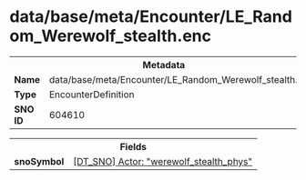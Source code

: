 <h1>data/base/meta/Encounter/LE_Random_Werewolf_stealth.enc</h1><table><tr><th colspan="100%">Metadata</th></tr><tr><td><b>Name</b></td><td>data/base/meta/Encounter/LE_Random_Werewolf_stealth.enc</td></tr><tr><td><b>Type</b></td><td>EncounterDefinition</td></tr><tr><td><b>SNO ID</b></td><td>604610</td></tr></table>

<table><tr><th colspan="100%">Fields</th></tr><tr><td><b>snoSymbol</b></td><td><a href="..\Actor\werewolf_stealth_phys.acr.md">[DT_SNO] Actor: "werewolf_stealth_phys"</a></td></tr></table>

